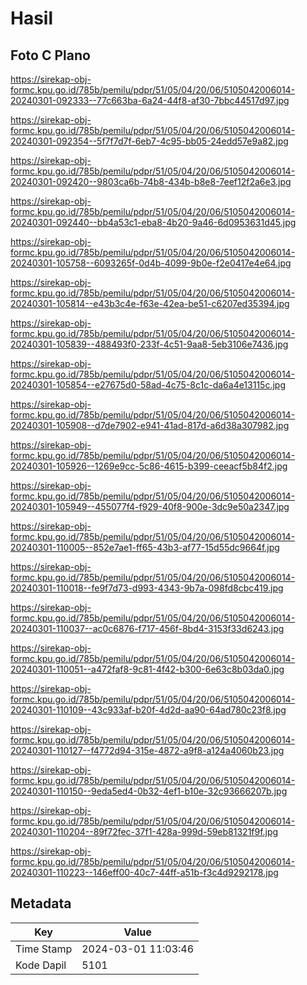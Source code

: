 # Hasil

## Foto C Plano

https://sirekap-obj-formc.kpu.go.id/785b/pemilu/pdpr/51/05/04/20/06/5105042006014-20240301-092333--77c663ba-6a24-44f8-af30-7bbc44517d97.jpg

https://sirekap-obj-formc.kpu.go.id/785b/pemilu/pdpr/51/05/04/20/06/5105042006014-20240301-092354--5f7f7d7f-6eb7-4c95-bb05-24edd57e9a82.jpg

https://sirekap-obj-formc.kpu.go.id/785b/pemilu/pdpr/51/05/04/20/06/5105042006014-20240301-092420--9803ca6b-74b8-434b-b8e8-7eef12f2a6e3.jpg

https://sirekap-obj-formc.kpu.go.id/785b/pemilu/pdpr/51/05/04/20/06/5105042006014-20240301-092440--bb4a53c1-eba8-4b20-9a46-6d0953631d45.jpg

https://sirekap-obj-formc.kpu.go.id/785b/pemilu/pdpr/51/05/04/20/06/5105042006014-20240301-105758--6093265f-0d4b-4099-9b0e-f2e0417e4e64.jpg

https://sirekap-obj-formc.kpu.go.id/785b/pemilu/pdpr/51/05/04/20/06/5105042006014-20240301-105814--e43b3c4e-f63e-42ea-be51-c6207ed35394.jpg

https://sirekap-obj-formc.kpu.go.id/785b/pemilu/pdpr/51/05/04/20/06/5105042006014-20240301-105839--488493f0-233f-4c51-9aa8-5eb3106e7436.jpg

https://sirekap-obj-formc.kpu.go.id/785b/pemilu/pdpr/51/05/04/20/06/5105042006014-20240301-105854--e27675d0-58ad-4c75-8c1c-da6a4e13115c.jpg

https://sirekap-obj-formc.kpu.go.id/785b/pemilu/pdpr/51/05/04/20/06/5105042006014-20240301-105908--d7de7902-e941-41ad-817d-a6d38a307982.jpg

https://sirekap-obj-formc.kpu.go.id/785b/pemilu/pdpr/51/05/04/20/06/5105042006014-20240301-105926--1269e9cc-5c86-4615-b399-ceeacf5b84f2.jpg

https://sirekap-obj-formc.kpu.go.id/785b/pemilu/pdpr/51/05/04/20/06/5105042006014-20240301-105949--455077f4-f929-40f8-900e-3dc9e50a2347.jpg

https://sirekap-obj-formc.kpu.go.id/785b/pemilu/pdpr/51/05/04/20/06/5105042006014-20240301-110005--852e7ae1-ff65-43b3-af77-15d55dc9664f.jpg

https://sirekap-obj-formc.kpu.go.id/785b/pemilu/pdpr/51/05/04/20/06/5105042006014-20240301-110018--fe9f7d73-d993-4343-9b7a-098fd8cbc419.jpg

https://sirekap-obj-formc.kpu.go.id/785b/pemilu/pdpr/51/05/04/20/06/5105042006014-20240301-110037--ac0c6876-f717-456f-8bd4-3153f33d6243.jpg

https://sirekap-obj-formc.kpu.go.id/785b/pemilu/pdpr/51/05/04/20/06/5105042006014-20240301-110051--a472faf8-9c81-4f42-b300-6e63c8b03da0.jpg

https://sirekap-obj-formc.kpu.go.id/785b/pemilu/pdpr/51/05/04/20/06/5105042006014-20240301-110109--43c933af-b20f-4d2d-aa90-64ad780c23f8.jpg

https://sirekap-obj-formc.kpu.go.id/785b/pemilu/pdpr/51/05/04/20/06/5105042006014-20240301-110127--f4772d94-315e-4872-a9f8-a124a4060b23.jpg

https://sirekap-obj-formc.kpu.go.id/785b/pemilu/pdpr/51/05/04/20/06/5105042006014-20240301-110150--9eda5ed4-0b32-4ef1-b10e-32c93666207b.jpg

https://sirekap-obj-formc.kpu.go.id/785b/pemilu/pdpr/51/05/04/20/06/5105042006014-20240301-110204--89f72fec-37f1-428a-999d-59eb81321f9f.jpg

https://sirekap-obj-formc.kpu.go.id/785b/pemilu/pdpr/51/05/04/20/06/5105042006014-20240301-110223--146eff00-40c7-44ff-a51b-f3c4d9292178.jpg


## Metadata

| Key        | Value               |
| ---------- | ------------------- |
| Time Stamp | 2024-03-01 11:03:46 |
| Kode Dapil | 5101                |



